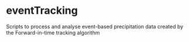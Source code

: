 # eventTracking
Scripts to process and analyse event-based precipitation data created by the Forward-in-time tracking algorithm
